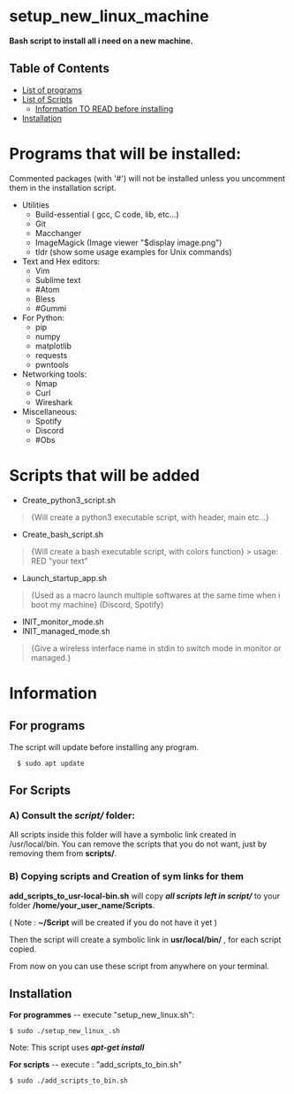 # setup_new_linux_machine
  **Bash script to install all i need on a new machine.**

## Table of Contents

* [List of programs](#programs-that-will-be-installed)
* [List of Scripts](#scripts-that-will-be-added)
    * [Information TO READ before installing](#information)
* [Installation](#installation)

# Programs that will be installed:
Commented packages (with '#') will not be installed unless you uncomment them in the installation script.
  - Utilities
      - Build-essential ( gcc, C code, lib, etc...)
      - Git
      - Macchanger
      - ImageMagick (Image viewer "$display image.png")
      - tldr (show some usage examples for Unix commands)
  - Text and Hex editors:
      - Vim
      - Sublime text
      - #Atom
      - Bless
      - #Gummi
  - For Python:
      - pip
      - numpy
      - matplotlib
      - requests
      - pwntools
  - Networking tools:
      - Nmap
      - Curl
      - Wireshark
  - Miscellaneous:
      - Spotify
      - Discord
      - #Obs
  
# Scripts that will be added
  - Create_python3_script.sh 
>{Will create a python3 executable script, with header, main etc...}
  
  - Create_bash_script.sh
>{Will create a bash executable script, with colors function} > usage: RED "your text"

  - Launch_startup_app.sh
>{Used as a macro launch multiple softwares at the same time when i boot my machine}
>(Discord, Spotify)

  - INIT_monitor_mode.sh
  - INIT_managed_mode.sh
>{Give a wireless interface name in stdin to switch mode in monitor or managed.}

# Information
## For programs
The script will update before installing any program.
      
      $ sudo apt update

## For Scripts
### A) Consult the *script/* folder: 
All scripts inside this folder will have a symbolic link created in /usr/local/bin.
 You can remove the scripts that you do not want, just by removing them from **scripts/**.

### B) Copying scripts and Creation of sym links for them
 **add_scripts_to_usr-local-bin.sh** will copy ***all scripts left in script/*** to your folder **/home/your_user_name/Scripts**.
 
 ( Note : **~/Script** will be created if you do not have it yet )

  Then the script will create a symbolic link in **usr/local/bin/** , for each script copied.
  
  From now on you can use these script from anywhere on your terminal.
  
## Installation
**For programmes** -- execute "setup_new_linux.sh":
       
    $ sudo ./setup_new_linux_.sh 
Note: This script uses ***apt-get install***

**For scripts** -- execute : "add_scripts_to_bin.sh"
  
    $ sudo ./add_scripts_to_bin.sh
